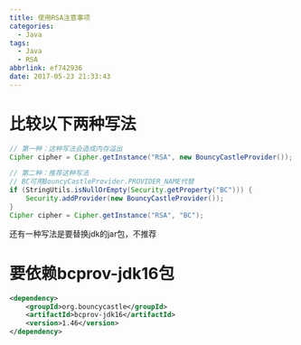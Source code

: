 ```yaml
---
title: 使用RSA注意事项
categories:
  - Java
tags:
  - Java
  - RSA
abbrlink: ef742936
date: 2017-05-23 21:33:43
---
```


# 比较以下两种写法
```java
// 第一种：这种写法会造成内存溢出
Cipher cipher = Cipher.getInstance("RSA", new BouncyCastleProvider());
```

```java
// 第二种：推荐这种写法
// BC可用BouncyCastleProvider.PROVIDER_NAME代替
if (StringUtils.isNullOrEmpty(Security.getProperty("BC"))) {
    Security.addProvider(new BouncyCastleProvider());
}
Cipher cipher = Cipher.getInstance("RSA", "BC");
```
还有一种写法是要替换jdk的jar包，不推荐



<!-- more -->



# 要依赖bcprov-jdk16包
```xml
<dependency>
    <groupId>org.bouncycastle</groupId>
    <artifactId>bcprov-jdk16</artifactId>
    <version>1.46</version>
</dependency>
```
